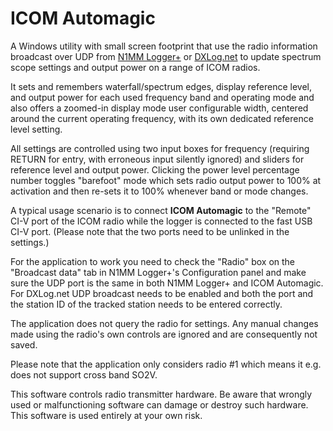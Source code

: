 # ICOM Automagic
A Windows utility with small screen footprint that use the radio information broadcast over 
UDP from [N1MM Logger+](http://www.n1mm.com) or [DXLog.net](http://dxlog.net) to update 
spectrum scope settings and output power on a range of ICOM radios. 

It sets and remembers waterfall/spectrum edges, display reference level, and output power for 
each used frequency band and operating mode and also offers a zoomed-in display mode user 
configurable width, centered around the current operating frequency, with its own dedicated 
reference level setting. 

All settings are controlled using two input boxes 
for frequency (requiring RETURN for entry, with erroneous input silently ignored) and sliders 
for reference level and output power. Clicking the power level percentage number toggles "barefoot" 
mode which sets radio output power to 100% at activation and then re-sets it to 100% whenever band or mode changes.

A typical usage scenario is to connect **ICOM Automagic** to the "Remote" CI-V port of the 
ICOM radio while the logger is connected to the fast USB CI-V port. (Please note that the two ports 
need to be unlinked in the settings.)

For the application to work you need to check the "Radio" box on the "Broadcast data" tab in N1MM Logger+'s 
Configuration panel and make sure the UDP port is the same in both N1MM Logger+ and ICOM Automagic. 
For DXLog.net UDP broadcast needs to be enabled and both the port and the station ID of the tracked station needs to be entered correctly.

The application does not query the radio for settings. Any manual changes made using the radio's own 
controls are ignored and are consequently not saved. 

Please note that the application only considers radio #1 which means it e.g. does not 
support cross band SO2V.

This software controls radio transmitter hardware. 
Be aware that wrongly used or malfunctioning software can damage or destroy such hardware. 
This software is used entirely at your own risk.